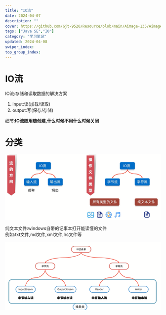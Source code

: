 ```yaml
---
title: "IO流"
date: 2024-04-07
description: ""
cover: https://github.com/Gjt-9520/Resource/blob/main/Aimage-135/Aimage116.jpg?raw=true
tags: ["Java SE","IO"]
category: "学习笔记"
updated: 2024-04-08
swiper_index: 
top_group_index: 
---
```


# IO流

IO流:存储和读取数据的解决方案

1. input:读(加载/读取)
2. output:写(保存/存储)

细节:**IO流随用随创建,什么时候不用什么时候关闭**

# 分类

![IO流分类1](../images/IO流分类1.png)

纯文本文件:windows自带的记事本打开能读懂的文件         
例如:txt文件,md文件,xml文件,lrc文件等                           

![IO流基本流](../images/IO流分类2.png)